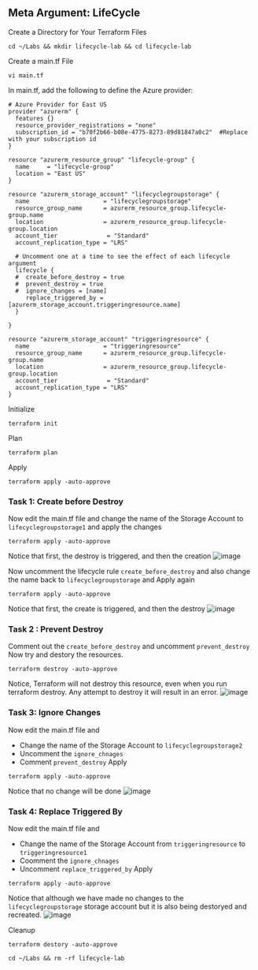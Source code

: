 ## Meta Argument: LifeCycle

Create a Directory for Your Terraform Files
```
cd ~/Labs && mkdir lifecycle-lab && cd lifecycle-lab
```
Create a main.tf File
```
vi main.tf
```
In main.tf, add the following to define the Azure provider:
```
# Azure Provider for East US
provider "azurerm" {
  features {}
  resource_provider_registrations = "none"
  subscription_id = "b70f2b66-b08e-4775-8273-89d81847a0c2"  #Replace with your subscription id
}

resource "azurerm_resource_group" "lifecycle-group" {
  name     = "lifecycle-group"
  location = "East US"
}

resource "azurerm_storage_account" "lifecyclegroupstorage" {
  name                     = "lifecyclegroupstorage"
  resource_group_name      = azurerm_resource_group.lifecycle-group.name
  location                 = azurerm_resource_group.lifecycle-group.location
  account_tier              = "Standard"
  account_replication_type = "LRS"

  # Uncomment one at a time to see the effect of each lifecycle argument
  lifecycle {
  #  create_before_destroy = true
  #  prevent_destroy = true
  #  ignore_changes = [name]
     replace_triggered_by = [azurerm_storage_account.triggeringresource.name]
  }

}

resource "azurerm_storage_account" "triggeringresource" {
  name                     = "triggeringresource"
  resource_group_name      = azurerm_resource_group.lifecycle-group.name
  location                 = azurerm_resource_group.lifecycle-group.location
  account_tier              = "Standard"
  account_replication_type = "LRS"
}

```
Initialize
```
terraform init
```
Plan
```
terraform plan
```
Apply 
```
terraform apply -auto-approve
```

### Task 1: Create before Destroy

Now edit the main.tf file and change the name of the Storage Account to `lifecyclegroupstorage1` and apply the changes
```
terraform apply -auto-approve
```
Notice that first, the destroy is triggered, and then the creation
![image](https://github.com/user-attachments/assets/b0d0d237-8973-4a82-b95a-1fdbaf352635)


Now uncomment the lifecycle rule `create_before_destroy` and also change the name back to `lifecyclegroupstorage` and Apply again
```
terraform apply -auto-approve
```
Notice that first, the create is triggered, and then the destroy
![image](https://github.com/user-attachments/assets/e026701e-af1a-4e75-8ef4-74147b11503d)


### Task 2 : Prevent Destroy
Comment out the `create_before_destroy` and uncomment `prevent_destroy`
Now try and destory the resources.
```
terraform destroy -auto-approve
```
Notice, Terraform will not destroy this resource, even when you run terraform destroy. Any attempt to destroy it will result in an error.
![image](https://github.com/user-attachments/assets/6768758c-05cb-4a6b-872a-1244b9534f3e)


### Task 3: Ignore Changes
Now edit the main.tf file and 
* Change the name of the Storage Account to `lifecyclegroupstorage2`
* Uncomment the `ignore_chnages`
* Comment `prevent_destroy`
Apply
```
terraform apply -auto-approve
```
Notice that no change will be done
![image](https://github.com/user-attachments/assets/a7d30435-89c8-44c3-9f5d-4e2ef837d1c8)

### Task 4: Replace Triggered By
Now edit the main.tf file and 
* Change the name of the Storage Account from `triggeringresource` to `triggeringresource1`
* Coomment the `ignore_chnages`
* Uncomment `replace_triggered_by`
Apply
```
terraform apply -auto-approve
```
Notice that although we have made no changes to the `lifecyclegroupstorage` storage account but it is also being destoryed and recreated.
![image](https://github.com/user-attachments/assets/5e9318b8-7160-42f1-9f34-db9d358b3308)

Cleanup
```
terraform destory -auto-approve
```
```
cd ~/Labs && rm -rf lifecycle-lab
```
